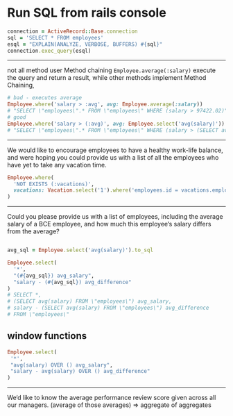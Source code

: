 # Run SQL from rails console

```ruby
connection = ActiveRecord::Base.connection
sql = 'SELECT * FROM employees'
esql = "EXPLAIN(ANALYZE, VERBOSE, BUFFERS) #{sql}"
connection.exec_query(esql)
```

---

not all method user Method chaining
 `Employee.average(:salary)`
execute the query and return a result, while other methods implement Method Chaining,

```ruby
# bad - executes average
Employee.where('salary > :avg', avg: Employee.average(:salary))
# "SELECT \"employees\".* FROM \"employees\" WHERE (salary > 97422.02)"
# good
Employee.where('salary > (:avg)', avg: Employee.select('avg(salary)'))
# "SELECT \"employees\".* FROM \"employees\" WHERE (salary > (SELECT avg(salary) FROM \"employees\"))"
```

---

We would like to encourage employees to have a
healthy work-life balance, and were hoping you
could provide us with a list of all the employees
who have yet to take any vacation time.

```ruby
Employee.where(
  'NOT EXISTS (:vacations)',
  vacations: Vacation.select('1').where('employees.id = vacations.employee_id')
)
```

---

Could you please provide us with a list of
employees, including the average salary of a
BCE employee, and how much this employee‘s
salary differs from the average?

```ruby

avg_sql = Employee.select('avg(salary)').to_sql

Employee.select(
  '*',
  "(#{avg_sql}) avg_salary",
  "salary - (#{avg_sql}) avg_difference"
)
# SELECT *, 
# (SELECT avg(salary) FROM \"employees\") avg_salary,
# salary - (SELECT avg(salary) FROM \"employees\") avg_difference
# FROM \"employees\"
```

## window functions

```ruby
Employee.select(
 '*',
 "avg(salary) OVER () avg_salary",
 "salary - avg(salary) OVER () avg_difference"
)
```

---

We‘d like to know the average performance
review score given across all our managers.
(average of those averages) =>  aggregate of aggregates

```ruby


```
